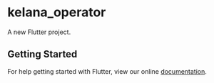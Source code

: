 # kelana_operator

A new Flutter project.

## Getting Started

For help getting started with Flutter, view our online
[documentation](https://flutter.io/).
